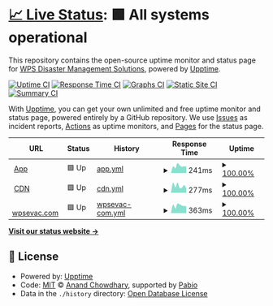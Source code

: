 # [📈 Live Status](https://status.wpsevac.com): <!--live status--> **🟩 All systems operational**

This repository contains the open-source uptime monitor and status page for [WPS Disaster Management Solutions](https://wpsevac.com/), powered by [Upptime](https://github.com/upptime/upptime).

[![Uptime CI](https://github.com/WPSDisaster/upptime/workflows/Uptime%20CI/badge.svg)](https://github.com/WPSDisaster/upptime/actions?query=workflow%3A%22Uptime+CI%22)
[![Response Time CI](https://github.com/WPSDisaster/upptime/workflows/Response%20Time%20CI/badge.svg)](https://github.com/WPSDisaster/upptime/actions?query=workflow%3A%22Response+Time+CI%22)
[![Graphs CI](https://github.com/WPSDisaster/upptime/workflows/Graphs%20CI/badge.svg)](https://github.com/WPSDisaster/upptime/actions?query=workflow%3A%22Graphs+CI%22)
[![Static Site CI](https://github.com/WPSDisaster/upptime/workflows/Static%20Site%20CI/badge.svg)](https://github.com/WPSDisaster/upptime/actions?query=workflow%3A%22Static+Site+CI%22)
[![Summary CI](https://github.com/WPSDisaster/upptime/workflows/Summary%20CI/badge.svg)](https://github.com/WPSDisaster/upptime/actions?query=workflow%3A%22Summary+CI%22)

With [Upptime](https://upptime.js.org), you can get your own unlimited and free uptime monitor and status page, powered entirely by a GitHub repository. We use [Issues](https://github.com/WPSDisaster/upptime/issues) as incident reports, [Actions](https://github.com/WPSDisaster/upptime/actions) as uptime monitors, and [Pages](https://status.wpsevac.com) for the status page.

<!--start: status pages-->
<!-- This summary is generated by Upptime (https://github.com/upptime/upptime) -->
<!-- Do not edit this manually, your changes will be overwritten -->
<!-- prettier-ignore -->
| URL | Status | History | Response Time | Uptime |
| --- | ------ | ------- | ------------- | ------ |
| <img alt="" src="https://icons.duckduckgo.com/ip3/app.wpsevac.com.ico" height="13"> [App](https://app.wpsevac.com/health-check) | 🟩 Up | [app.yml](https://github.com/WPSDisaster/upptime/commits/HEAD/history/app.yml) | <details><summary><img alt="Response time graph" src="./graphs/app/response-time-week.png" height="20"> 241ms</summary><br><a href="https://status.wpsevac.com/history/app"><img alt="Response time 197" src="https://img.shields.io/endpoint?url=https%3A%2F%2Fraw.githubusercontent.com%2FWPSDisaster%2Fupptime%2FHEAD%2Fapi%2Fapp%2Fresponse-time.json"></a><br><a href="https://status.wpsevac.com/history/app"><img alt="24-hour response time 287" src="https://img.shields.io/endpoint?url=https%3A%2F%2Fraw.githubusercontent.com%2FWPSDisaster%2Fupptime%2FHEAD%2Fapi%2Fapp%2Fresponse-time-day.json"></a><br><a href="https://status.wpsevac.com/history/app"><img alt="7-day response time 241" src="https://img.shields.io/endpoint?url=https%3A%2F%2Fraw.githubusercontent.com%2FWPSDisaster%2Fupptime%2FHEAD%2Fapi%2Fapp%2Fresponse-time-week.json"></a><br><a href="https://status.wpsevac.com/history/app"><img alt="30-day response time 210" src="https://img.shields.io/endpoint?url=https%3A%2F%2Fraw.githubusercontent.com%2FWPSDisaster%2Fupptime%2FHEAD%2Fapi%2Fapp%2Fresponse-time-month.json"></a><br><a href="https://status.wpsevac.com/history/app"><img alt="1-year response time 197" src="https://img.shields.io/endpoint?url=https%3A%2F%2Fraw.githubusercontent.com%2FWPSDisaster%2Fupptime%2FHEAD%2Fapi%2Fapp%2Fresponse-time-year.json"></a></details> | <details><summary><a href="https://status.wpsevac.com/history/app">100.00%</a></summary><a href="https://status.wpsevac.com/history/app"><img alt="All-time uptime 99.93%" src="https://img.shields.io/endpoint?url=https%3A%2F%2Fraw.githubusercontent.com%2FWPSDisaster%2Fupptime%2FHEAD%2Fapi%2Fapp%2Fuptime.json"></a><br><a href="https://status.wpsevac.com/history/app"><img alt="24-hour uptime 100.00%" src="https://img.shields.io/endpoint?url=https%3A%2F%2Fraw.githubusercontent.com%2FWPSDisaster%2Fupptime%2FHEAD%2Fapi%2Fapp%2Fuptime-day.json"></a><br><a href="https://status.wpsevac.com/history/app"><img alt="7-day uptime 100.00%" src="https://img.shields.io/endpoint?url=https%3A%2F%2Fraw.githubusercontent.com%2FWPSDisaster%2Fupptime%2FHEAD%2Fapi%2Fapp%2Fuptime-week.json"></a><br><a href="https://status.wpsevac.com/history/app"><img alt="30-day uptime 100.00%" src="https://img.shields.io/endpoint?url=https%3A%2F%2Fraw.githubusercontent.com%2FWPSDisaster%2Fupptime%2FHEAD%2Fapi%2Fapp%2Fuptime-month.json"></a><br><a href="https://status.wpsevac.com/history/app"><img alt="1-year uptime 99.93%" src="https://img.shields.io/endpoint?url=https%3A%2F%2Fraw.githubusercontent.com%2FWPSDisaster%2Fupptime%2FHEAD%2Fapi%2Fapp%2Fuptime-year.json"></a></details>
| <img alt="" src="https://icons.duckduckgo.com/ip3/files-staging.wpsevac.com.ico" height="13"> [CDN](https://files-staging.wpsevac.com/images/facilities/W-1001/fac-1585692711-W-1001/1585692711hi-rise-pic.jpg) | 🟩 Up | [cdn.yml](https://github.com/WPSDisaster/upptime/commits/HEAD/history/cdn.yml) | <details><summary><img alt="Response time graph" src="./graphs/cdn/response-time-week.png" height="20"> 277ms</summary><br><a href="https://status.wpsevac.com/history/cdn"><img alt="Response time 244" src="https://img.shields.io/endpoint?url=https%3A%2F%2Fraw.githubusercontent.com%2FWPSDisaster%2Fupptime%2FHEAD%2Fapi%2Fcdn%2Fresponse-time.json"></a><br><a href="https://status.wpsevac.com/history/cdn"><img alt="24-hour response time 316" src="https://img.shields.io/endpoint?url=https%3A%2F%2Fraw.githubusercontent.com%2FWPSDisaster%2Fupptime%2FHEAD%2Fapi%2Fcdn%2Fresponse-time-day.json"></a><br><a href="https://status.wpsevac.com/history/cdn"><img alt="7-day response time 277" src="https://img.shields.io/endpoint?url=https%3A%2F%2Fraw.githubusercontent.com%2FWPSDisaster%2Fupptime%2FHEAD%2Fapi%2Fcdn%2Fresponse-time-week.json"></a><br><a href="https://status.wpsevac.com/history/cdn"><img alt="30-day response time 266" src="https://img.shields.io/endpoint?url=https%3A%2F%2Fraw.githubusercontent.com%2FWPSDisaster%2Fupptime%2FHEAD%2Fapi%2Fcdn%2Fresponse-time-month.json"></a><br><a href="https://status.wpsevac.com/history/cdn"><img alt="1-year response time 244" src="https://img.shields.io/endpoint?url=https%3A%2F%2Fraw.githubusercontent.com%2FWPSDisaster%2Fupptime%2FHEAD%2Fapi%2Fcdn%2Fresponse-time-year.json"></a></details> | <details><summary><a href="https://status.wpsevac.com/history/cdn">100.00%</a></summary><a href="https://status.wpsevac.com/history/cdn"><img alt="All-time uptime 98.69%" src="https://img.shields.io/endpoint?url=https%3A%2F%2Fraw.githubusercontent.com%2FWPSDisaster%2Fupptime%2FHEAD%2Fapi%2Fcdn%2Fuptime.json"></a><br><a href="https://status.wpsevac.com/history/cdn"><img alt="24-hour uptime 100.00%" src="https://img.shields.io/endpoint?url=https%3A%2F%2Fraw.githubusercontent.com%2FWPSDisaster%2Fupptime%2FHEAD%2Fapi%2Fcdn%2Fuptime-day.json"></a><br><a href="https://status.wpsevac.com/history/cdn"><img alt="7-day uptime 100.00%" src="https://img.shields.io/endpoint?url=https%3A%2F%2Fraw.githubusercontent.com%2FWPSDisaster%2Fupptime%2FHEAD%2Fapi%2Fcdn%2Fuptime-week.json"></a><br><a href="https://status.wpsevac.com/history/cdn"><img alt="30-day uptime 100.00%" src="https://img.shields.io/endpoint?url=https%3A%2F%2Fraw.githubusercontent.com%2FWPSDisaster%2Fupptime%2FHEAD%2Fapi%2Fcdn%2Fuptime-month.json"></a><br><a href="https://status.wpsevac.com/history/cdn"><img alt="1-year uptime 98.69%" src="https://img.shields.io/endpoint?url=https%3A%2F%2Fraw.githubusercontent.com%2FWPSDisaster%2Fupptime%2FHEAD%2Fapi%2Fcdn%2Fuptime-year.json"></a></details>
| <img alt="" src="https://icons.duckduckgo.com/ip3/wpsevac.com.ico" height="13"> [wpsevac.com](https://wpsevac.com) | 🟩 Up | [wpsevac-com.yml](https://github.com/WPSDisaster/upptime/commits/HEAD/history/wpsevac-com.yml) | <details><summary><img alt="Response time graph" src="./graphs/wpsevac-com/response-time-week.png" height="20"> 363ms</summary><br><a href="https://status.wpsevac.com/history/wpsevac-com"><img alt="Response time 263" src="https://img.shields.io/endpoint?url=https%3A%2F%2Fraw.githubusercontent.com%2FWPSDisaster%2Fupptime%2FHEAD%2Fapi%2Fwpsevac-com%2Fresponse-time.json"></a><br><a href="https://status.wpsevac.com/history/wpsevac-com"><img alt="24-hour response time 396" src="https://img.shields.io/endpoint?url=https%3A%2F%2Fraw.githubusercontent.com%2FWPSDisaster%2Fupptime%2FHEAD%2Fapi%2Fwpsevac-com%2Fresponse-time-day.json"></a><br><a href="https://status.wpsevac.com/history/wpsevac-com"><img alt="7-day response time 363" src="https://img.shields.io/endpoint?url=https%3A%2F%2Fraw.githubusercontent.com%2FWPSDisaster%2Fupptime%2FHEAD%2Fapi%2Fwpsevac-com%2Fresponse-time-week.json"></a><br><a href="https://status.wpsevac.com/history/wpsevac-com"><img alt="30-day response time 292" src="https://img.shields.io/endpoint?url=https%3A%2F%2Fraw.githubusercontent.com%2FWPSDisaster%2Fupptime%2FHEAD%2Fapi%2Fwpsevac-com%2Fresponse-time-month.json"></a><br><a href="https://status.wpsevac.com/history/wpsevac-com"><img alt="1-year response time 263" src="https://img.shields.io/endpoint?url=https%3A%2F%2Fraw.githubusercontent.com%2FWPSDisaster%2Fupptime%2FHEAD%2Fapi%2Fwpsevac-com%2Fresponse-time-year.json"></a></details> | <details><summary><a href="https://status.wpsevac.com/history/wpsevac-com">100.00%</a></summary><a href="https://status.wpsevac.com/history/wpsevac-com"><img alt="All-time uptime 100.00%" src="https://img.shields.io/endpoint?url=https%3A%2F%2Fraw.githubusercontent.com%2FWPSDisaster%2Fupptime%2FHEAD%2Fapi%2Fwpsevac-com%2Fuptime.json"></a><br><a href="https://status.wpsevac.com/history/wpsevac-com"><img alt="24-hour uptime 100.00%" src="https://img.shields.io/endpoint?url=https%3A%2F%2Fraw.githubusercontent.com%2FWPSDisaster%2Fupptime%2FHEAD%2Fapi%2Fwpsevac-com%2Fuptime-day.json"></a><br><a href="https://status.wpsevac.com/history/wpsevac-com"><img alt="7-day uptime 100.00%" src="https://img.shields.io/endpoint?url=https%3A%2F%2Fraw.githubusercontent.com%2FWPSDisaster%2Fupptime%2FHEAD%2Fapi%2Fwpsevac-com%2Fuptime-week.json"></a><br><a href="https://status.wpsevac.com/history/wpsevac-com"><img alt="30-day uptime 100.00%" src="https://img.shields.io/endpoint?url=https%3A%2F%2Fraw.githubusercontent.com%2FWPSDisaster%2Fupptime%2FHEAD%2Fapi%2Fwpsevac-com%2Fuptime-month.json"></a><br><a href="https://status.wpsevac.com/history/wpsevac-com"><img alt="1-year uptime 100.00%" src="https://img.shields.io/endpoint?url=https%3A%2F%2Fraw.githubusercontent.com%2FWPSDisaster%2Fupptime%2FHEAD%2Fapi%2Fwpsevac-com%2Fuptime-year.json"></a></details>

<!--end: status pages-->

[**Visit our status website →**](https://status.wpsevac.com)

## 📄 License

- Powered by: [Upptime](https://github.com/upptime/upptime)
- Code: [MIT](./LICENSE) © [Anand Chowdhary](https://anandchowdhary.com), supported by [Pabio](https://pabio.com)
- Data in the `./history` directory: [Open Database License](https://opendatacommons.org/licenses/odbl/1-0/)
